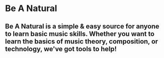 <!DOCTYPE html>
  <html>
  <body>
    <h1>Be A Natural</h1>
        <h2>Be A Natural is a simple & easy source for anyone to learn basic music skills. Whether you want to learn the basics of music theory, composition, or technology, we've got tools to help!</h2>
  </body>
  </html>
